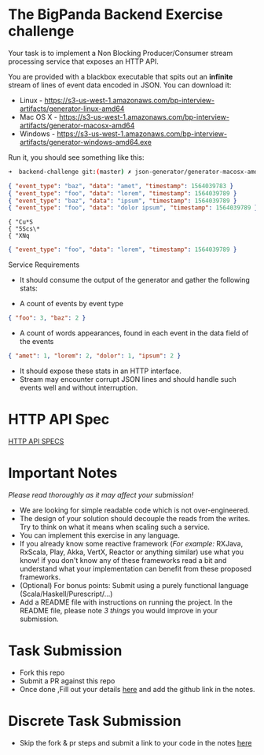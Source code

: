 # The BigPanda Backend Exercise challenge

Your task is to implement a Non Blocking Producer/Consumer stream processing service that exposes an HTTP API.

You are provided with a blackbox executable that spits out an __infinite__ stream of lines of event data encoded in JSON. You can download it:
* Linux - https://s3-us-west-1.amazonaws.com/bp-interview-artifacts/generator-linux-amd64
* Mac OS X - https://s3-us-west-1.amazonaws.com/bp-interview-artifacts/generator-macosx-amd64
* Windows - https://s3-us-west-1.amazonaws.com/bp-interview-artifacts/generator-windows-amd64.exe

Run it, you should see something like this:
```bash
➜  backend-challenge git:(master) ✗ json-generator/generator-macosx-amd64
```
```json
{ "event_type": "baz", "data": "amet", "timestamp": 1564039783 }
{ "event_type": "foo", "data": "lorem", "timestamp": 1564039789 }
{ "event_type": "baz", "data": "ipsum", "timestamp": 1564039789 }
{ "event_type": "foo", "data": "dolor ipsum", "timestamp": 1564039789 }
```
```
{ "Cu*S
{ "5Scs\*
{ "XNq
```
```json
{ "event_type": "foo", "data": "lorem", "timestamp": 1564039789 }
```

Service Requirements

* It should consume the output of the generator and gather the following stats:
- A count of events by event type
```json
{ "foo": 3, "baz": 2 }
```
- A count of words appearances, found in each event in the data field of the events
```json
{ "amet": 1, "lorem": 2, "dolor": 1, "ipsum": 2 }
```
- It should expose these stats in an HTTP interface.
- Stream may encounter corrupt JSON lines and should handle such events well and without interruption.

# HTTP API Spec

[HTTP API SPECS](https://bigpandaio.github.io/challenge/index.html)

# Important Notes 

*_Please read thoroughly as it may affect your submission!_*

* We are looking for simple readable code which is not over-engineered.
* The design of your solution should decouple the reads from the writes. Try to think on what it means when scaling such a service.
* You can implement this exercise in any language.
* If you already know some reactive framework (*For example:* RXJava, RxScala, Play, Akka, VertX, Reactor or anything similar) use what you know! if you don't know any of these frameworks read a bit and understand what your implementation can benefit from these proposed frameworks.
* (Optional) For bonus points: Submit using a purely functional language (Scala/Haskell/Purescript/...)
* Add a README file  with instructions on running the project. In the README file, please note *3 things* you would improve in your submission.

# Task Submission

- Fork this repo 
- Submit a PR against this repo
- Once done ,Fill out your details [here](https://www.comeet.co/jobs/bigpanda/21.009/senior-backend-engineer/C7.706) and add the github link in the notes. 

# Discrete Task Submission

- Skip the fork & pr steps and submit a link to your code in the notes [here](https://www.comeet.co/jobs/bigpanda/21.009/senior-backend-engineer/C7.706)
